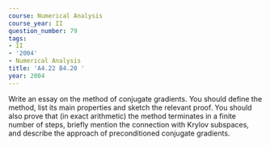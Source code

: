 ```yaml
---
course: Numerical Analysis
course_year: II
question_number: 79
tags:
- II
- '2004'
- Numerical Analysis
title: 'A4.22 B4.20 '
year: 2004
---
```



Write an essay on the method of conjugate gradients. You should define the method, list its main properties and sketch the relevant proof. You should also prove that (in exact arithmetic) the method terminates in a finite number of steps, briefly mention the connection with Krylov subspaces, and describe the approach of preconditioned conjugate gradients.
